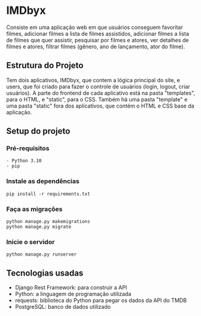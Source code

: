 # IMDbyx

Consiste em uma aplicação web em que usuários conseguem favoritar filmes, adicionar filmes a lista de filmes assistidos, adicionar filmes a lista de filmes que quer assistir, pesquisar por filmes e atores, ver detalhes de filmes e atores, filtrar filmes (gênero, ano de lançamento, ator do filme).

## Estrutura do Projeto
Tem dois aplicativos, IMDbyx, que contem a lógica principal do site, e users, que foi criado para fazer o controle de usuários (login, logout, criar usuários). 
A parte do frontend de cada aplicativo está na pasta "templates", para o HTML, e "static", para o CSS. Também há uma pasta "template" e uma pasta "static" fora dos aplicativos, que contém o HTML e CSS base da aplicação.

## Setup do projeto

### Pré-requisitos
```
- Python 3.10
- pip
```
### Instale as dependências 
```
pip install -r requirements.txt
```

### Faça as migrações
```
python manage.py makemigrations
python manage.py migrate
```

### Inicie o servidor
```
python manage.py runserver
```

## Tecnologias usadas
* Django Rest Framework: para construir a API
* Python: a linguagem de programação utilizada
* requests: biblioteca do Python para pegar os dados da API do TMDB
* PostgreSQL: banco de dados utilizado




